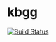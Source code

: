 # kbgg
[![Build Status](https://travis-ci.org/serafo27/kbgg.svg?branch=master)](https://travis-ci.org/serafo27/kbgg)
